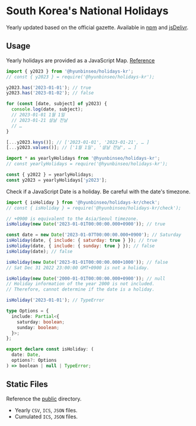 # South Korea's National Holidays

Yearly updated based on the official gazette. Available in [npm] and [jsDelivr].

[npm]: https://www.npmjs.com/package/@hyunbinseo/holidays-kr
[jsDelivr]: https://www.jsdelivr.com/package/npm/@hyunbinseo/holidays-kr

## Usage

Yearly holidays are provided as a JavaScript Map. [Reference](index.ts)

```javascript
import { y2023 } from '@hyunbinseo/holidays-kr';
// const { y2023 } = require('@hyunbinseo/holidays-kr');

y2023.has('2023-01-01'); // true
y2023.has('2023-01-02'); // false

for (const [date, subject] of y2023) {
  console.log(date, subject);
  // 2023-01-01 1월 1일
  // 2023-01-21 설날 전날
  // …
}

[...y2023.keys()]; // ['2023-01-01', '2023-01-21', … ]
[...y2023.values()]; // ['1월 1일', '설날 전날', … ]
```

```javascript
import * as yearlyHolidays from '@hyunbinseo/holidays-kr';
// const yearlyHolidays = require('@hyunbinseo/holidays-kr');

const { y2022 } = yearlyHolidays;
const y2023 = yearlyHolidays['y2023'];
```

Check if a JavaScript Date is a holiday. Be careful with the date's timezone.

```javascript
import { isHoliday } from '@hyunbinseo/holidays-kr/check';
// const { isHoliday } = require('@hyunbinseo/holidays-kr/check');

// +0900 is equivalent to the Asia/Seoul timezone.
isHoliday(new Date('2023-01-01T00:00:00.000+0900')); // true

const date = new Date('2023-01-07T00:00:00.000+0900'); // Saturday
isHoliday(date, { include: { saturday: true } }); // true
isHoliday(date, { include: { sunday: true } }); // false
isHoliday(date); // false

isHoliday(new Date('2023-01-01T00:00:00.000+1000')); // false
// Sat Dec 31 2022 23:00:00 GMT+0900 is not a holiday.

isHoliday(new Date('2000-01-01T00:00:00.000+0900')); // null
// Holiday information of the year 2000 is not included.
// Therefore, cannot determine if the date is a holiday.

isHoliday('2023-01-01'); // TypeError
```

```typescript
type Options = {
  include: Partial<{
    saturday: boolean;
    sunday: boolean;
  }>;
};

export declare const isHoliday: (
  date: Date,
  options?: Options
) => boolean | null | TypeError;
```

## Static Files

Reference the [public](/public) directory.

- Yearly `CSV`, `ICS`, `JSON` files.
- Cumulated `ICS`, `JSON` files.
